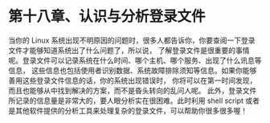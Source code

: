 # 第十八章、认识与分析登录文件


当你的 Linux 系统出现不明原因的问题时，很多人都告诉你，你要查阅一下登录文件才能够知道系统出了什么问题了，所以说， 了解登录文件是很重要的事情呢。登录文件可以记录系统在什么时间、哪个主机、哪个服务、出现了什么讯息等信息， 这些信息也包括使用者识别数据、系统故障排除须知等信息。如果你能够善用这些登录文件信息的话，你的系统出现错误时， 你将可以在第一时间发现，而且也能够从中找到解决的方案，而不是昏头转向的乱问人呢。 此外，登录文件所记录的信息量是非常大的，要人眼分析实在很困难。此时利用 shell script 或者是其他软件提供的分析工具来处理复杂的登录文件，可以帮助你很多很多喔！